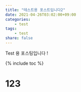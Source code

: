 ```yaml
---
title: "테스트용 포스트입니다2"
date: 2021-04-26T03:02:00+09:00
categories: 
    - test
tags: 
    - test
share: false
---
```


Test 용 포스팅입니다 !

{% include toc %}

# 123